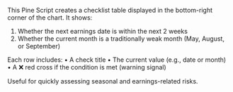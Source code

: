 This Pine Script creates a checklist table displayed in the bottom-right corner of the chart. It shows:
1. Whether the next earnings date is within the next 2 weeks
2. Whether the current month is a traditionally weak month (May, August, or September)

Each row includes:
• A check title
• The current value (e.g., date or month)
• A ❌ red cross if the condition is met (warning signal)

Useful for quickly assessing seasonal and earnings-related risks.